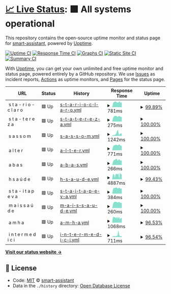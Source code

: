 # [📈 Live Status](https://smart-assistant.github.io/gsm-upptime/): <!--live status--> **🟩 All systems operational**

This repository contains the open-source uptime monitor and status page for [smart-assistant](#), powered by [Upptime](https://github.com/upptime/upptime).

[![Uptime CI](https://github.com/smart-assistant/gsm-upptime/workflows/Uptime%20CI/badge.svg)](https://github.com/smart-assistant/gsm-upptime/actions?query=workflow%3A%22Uptime+CI%22)
[![Response Time CI](https://github.com/smart-assistant/gsm-upptime/workflows/Response%20Time%20CI/badge.svg)](https://github.com/smart-assistant/gsm-upptime/actions?query=workflow%3A%22Response+Time+CI%22)
[![Graphs CI](https://github.com/smart-assistant/gsm-upptime/workflows/Graphs%20CI/badge.svg)](https://github.com/smart-assistant/gsm-upptime/actions?query=workflow%3A%22Graphs+CI%22)
[![Static Site CI](https://github.com/smart-assistant/gsm-upptime/workflows/Static%20Site%20CI/badge.svg)](https://github.com/smart-assistant/gsm-upptime/actions?query=workflow%3A%22Static+Site+CI%22)
[![Summary CI](https://github.com/smart-assistant/gsm-upptime/workflows/Summary%20CI/badge.svg)](https://github.com/smart-assistant/gsm-upptime/actions?query=workflow%3A%22Summary+CI%22)

With [Upptime](https://upptime.js.org), you can get your own unlimited and free uptime monitor and status page, powered entirely by a GitHub repository. We use [Issues](https://github.com/smart-assistant/gsm-upptime/issues) as incident reports, [Actions](https://github.com/smart-assistant/gsm-upptime/actions) as uptime monitors, and [Pages](https://demo.upptime.js.org) for the status page.

<!--start: status pages-->
<!-- This summary is generated by Upptime (https://github.com/upptime/upptime) -->
<!-- Do not edit this manually, your changes will be overwritten -->
<!-- prettier-ignore -->
| URL | Status | History | Response Time | Uptime |
| --- | ------ | ------- | ------------- | ------ |
| <img alt="" src="https://favicons.githubusercontent.com/null" height="13"> s t a - r i o - c l a r o | 🟩 Up | [s-t-a-r-i-o-c-l-a-r-o.yml](https://github.com/smart-assistant/gsm-upptime/commits/HEAD/history/s-t-a-r-i-o-c-l-a-r-o.yml) | <details><summary><img alt="Response time graph" src="./graphs/s-t-a-r-i-o-c-l-a-r-o/response-time-week.png" height="20"> 781ms</summary><br><a href="https://smart-assistant.github.io/gsm-upptime/history/s-t-a-r-i-o-c-l-a-r-o"><img alt="Response time 822" src="https://img.shields.io/endpoint?url=https%3A%2F%2Fraw.githubusercontent.com%2Fsmart-assistant%2Fgsm-upptime%2FHEAD%2Fapi%2Fs-t-a-r-i-o-c-l-a-r-o%2Fresponse-time.json"></a><br><a href="https://smart-assistant.github.io/gsm-upptime/history/s-t-a-r-i-o-c-l-a-r-o"><img alt="24-hour response time 757" src="https://img.shields.io/endpoint?url=https%3A%2F%2Fraw.githubusercontent.com%2Fsmart-assistant%2Fgsm-upptime%2FHEAD%2Fapi%2Fs-t-a-r-i-o-c-l-a-r-o%2Fresponse-time-day.json"></a><br><a href="https://smart-assistant.github.io/gsm-upptime/history/s-t-a-r-i-o-c-l-a-r-o"><img alt="7-day response time 781" src="https://img.shields.io/endpoint?url=https%3A%2F%2Fraw.githubusercontent.com%2Fsmart-assistant%2Fgsm-upptime%2FHEAD%2Fapi%2Fs-t-a-r-i-o-c-l-a-r-o%2Fresponse-time-week.json"></a><br><a href="https://smart-assistant.github.io/gsm-upptime/history/s-t-a-r-i-o-c-l-a-r-o"><img alt="30-day response time 754" src="https://img.shields.io/endpoint?url=https%3A%2F%2Fraw.githubusercontent.com%2Fsmart-assistant%2Fgsm-upptime%2FHEAD%2Fapi%2Fs-t-a-r-i-o-c-l-a-r-o%2Fresponse-time-month.json"></a><br><a href="https://smart-assistant.github.io/gsm-upptime/history/s-t-a-r-i-o-c-l-a-r-o"><img alt="1-year response time 822" src="https://img.shields.io/endpoint?url=https%3A%2F%2Fraw.githubusercontent.com%2Fsmart-assistant%2Fgsm-upptime%2FHEAD%2Fapi%2Fs-t-a-r-i-o-c-l-a-r-o%2Fresponse-time-year.json"></a></details> | <details><summary><a href="https://smart-assistant.github.io/gsm-upptime/history/s-t-a-r-i-o-c-l-a-r-o">99.89%</a></summary><a href="https://smart-assistant.github.io/gsm-upptime/history/s-t-a-r-i-o-c-l-a-r-o"><img alt="All-time uptime 97.92%" src="https://img.shields.io/endpoint?url=https%3A%2F%2Fraw.githubusercontent.com%2Fsmart-assistant%2Fgsm-upptime%2FHEAD%2Fapi%2Fs-t-a-r-i-o-c-l-a-r-o%2Fuptime.json"></a><br><a href="https://smart-assistant.github.io/gsm-upptime/history/s-t-a-r-i-o-c-l-a-r-o"><img alt="24-hour uptime 100.00%" src="https://img.shields.io/endpoint?url=https%3A%2F%2Fraw.githubusercontent.com%2Fsmart-assistant%2Fgsm-upptime%2FHEAD%2Fapi%2Fs-t-a-r-i-o-c-l-a-r-o%2Fuptime-day.json"></a><br><a href="https://smart-assistant.github.io/gsm-upptime/history/s-t-a-r-i-o-c-l-a-r-o"><img alt="7-day uptime 99.89%" src="https://img.shields.io/endpoint?url=https%3A%2F%2Fraw.githubusercontent.com%2Fsmart-assistant%2Fgsm-upptime%2FHEAD%2Fapi%2Fs-t-a-r-i-o-c-l-a-r-o%2Fuptime-week.json"></a><br><a href="https://smart-assistant.github.io/gsm-upptime/history/s-t-a-r-i-o-c-l-a-r-o"><img alt="30-day uptime 99.98%" src="https://img.shields.io/endpoint?url=https%3A%2F%2Fraw.githubusercontent.com%2Fsmart-assistant%2Fgsm-upptime%2FHEAD%2Fapi%2Fs-t-a-r-i-o-c-l-a-r-o%2Fuptime-month.json"></a><br><a href="https://smart-assistant.github.io/gsm-upptime/history/s-t-a-r-i-o-c-l-a-r-o"><img alt="1-year uptime 97.92%" src="https://img.shields.io/endpoint?url=https%3A%2F%2Fraw.githubusercontent.com%2Fsmart-assistant%2Fgsm-upptime%2FHEAD%2Fapi%2Fs-t-a-r-i-o-c-l-a-r-o%2Fuptime-year.json"></a></details>
| <img alt="" src="https://favicons.githubusercontent.com/null" height="13"> s t a - t e r e z a | 🟩 Up | [s-t-a-t-e-r-e-z-a.yml](https://github.com/smart-assistant/gsm-upptime/commits/HEAD/history/s-t-a-t-e-r-e-z-a.yml) | <details><summary><img alt="Response time graph" src="./graphs/s-t-a-t-e-r-e-z-a/response-time-week.png" height="20"> 275ms</summary><br><a href="https://smart-assistant.github.io/gsm-upptime/history/s-t-a-t-e-r-e-z-a"><img alt="Response time 318" src="https://img.shields.io/endpoint?url=https%3A%2F%2Fraw.githubusercontent.com%2Fsmart-assistant%2Fgsm-upptime%2FHEAD%2Fapi%2Fs-t-a-t-e-r-e-z-a%2Fresponse-time.json"></a><br><a href="https://smart-assistant.github.io/gsm-upptime/history/s-t-a-t-e-r-e-z-a"><img alt="24-hour response time 251" src="https://img.shields.io/endpoint?url=https%3A%2F%2Fraw.githubusercontent.com%2Fsmart-assistant%2Fgsm-upptime%2FHEAD%2Fapi%2Fs-t-a-t-e-r-e-z-a%2Fresponse-time-day.json"></a><br><a href="https://smart-assistant.github.io/gsm-upptime/history/s-t-a-t-e-r-e-z-a"><img alt="7-day response time 275" src="https://img.shields.io/endpoint?url=https%3A%2F%2Fraw.githubusercontent.com%2Fsmart-assistant%2Fgsm-upptime%2FHEAD%2Fapi%2Fs-t-a-t-e-r-e-z-a%2Fresponse-time-week.json"></a><br><a href="https://smart-assistant.github.io/gsm-upptime/history/s-t-a-t-e-r-e-z-a"><img alt="30-day response time 292" src="https://img.shields.io/endpoint?url=https%3A%2F%2Fraw.githubusercontent.com%2Fsmart-assistant%2Fgsm-upptime%2FHEAD%2Fapi%2Fs-t-a-t-e-r-e-z-a%2Fresponse-time-month.json"></a><br><a href="https://smart-assistant.github.io/gsm-upptime/history/s-t-a-t-e-r-e-z-a"><img alt="1-year response time 318" src="https://img.shields.io/endpoint?url=https%3A%2F%2Fraw.githubusercontent.com%2Fsmart-assistant%2Fgsm-upptime%2FHEAD%2Fapi%2Fs-t-a-t-e-r-e-z-a%2Fresponse-time-year.json"></a></details> | <details><summary><a href="https://smart-assistant.github.io/gsm-upptime/history/s-t-a-t-e-r-e-z-a">100.00%</a></summary><a href="https://smart-assistant.github.io/gsm-upptime/history/s-t-a-t-e-r-e-z-a"><img alt="All-time uptime 99.89%" src="https://img.shields.io/endpoint?url=https%3A%2F%2Fraw.githubusercontent.com%2Fsmart-assistant%2Fgsm-upptime%2FHEAD%2Fapi%2Fs-t-a-t-e-r-e-z-a%2Fuptime.json"></a><br><a href="https://smart-assistant.github.io/gsm-upptime/history/s-t-a-t-e-r-e-z-a"><img alt="24-hour uptime 100.00%" src="https://img.shields.io/endpoint?url=https%3A%2F%2Fraw.githubusercontent.com%2Fsmart-assistant%2Fgsm-upptime%2FHEAD%2Fapi%2Fs-t-a-t-e-r-e-z-a%2Fuptime-day.json"></a><br><a href="https://smart-assistant.github.io/gsm-upptime/history/s-t-a-t-e-r-e-z-a"><img alt="7-day uptime 100.00%" src="https://img.shields.io/endpoint?url=https%3A%2F%2Fraw.githubusercontent.com%2Fsmart-assistant%2Fgsm-upptime%2FHEAD%2Fapi%2Fs-t-a-t-e-r-e-z-a%2Fuptime-week.json"></a><br><a href="https://smart-assistant.github.io/gsm-upptime/history/s-t-a-t-e-r-e-z-a"><img alt="30-day uptime 100.00%" src="https://img.shields.io/endpoint?url=https%3A%2F%2Fraw.githubusercontent.com%2Fsmart-assistant%2Fgsm-upptime%2FHEAD%2Fapi%2Fs-t-a-t-e-r-e-z-a%2Fuptime-month.json"></a><br><a href="https://smart-assistant.github.io/gsm-upptime/history/s-t-a-t-e-r-e-z-a"><img alt="1-year uptime 99.89%" src="https://img.shields.io/endpoint?url=https%3A%2F%2Fraw.githubusercontent.com%2Fsmart-assistant%2Fgsm-upptime%2FHEAD%2Fapi%2Fs-t-a-t-e-r-e-z-a%2Fuptime-year.json"></a></details>
| <img alt="" src="https://favicons.githubusercontent.com/null" height="13"> s a s s o m | 🟩 Up | [s-a-s-s-o-m.yml](https://github.com/smart-assistant/gsm-upptime/commits/HEAD/history/s-a-s-s-o-m.yml) | <details><summary><img alt="Response time graph" src="./graphs/s-a-s-s-o-m/response-time-week.png" height="20"> 1242ms</summary><br><a href="https://smart-assistant.github.io/gsm-upptime/history/s-a-s-s-o-m"><img alt="Response time 2707" src="https://img.shields.io/endpoint?url=https%3A%2F%2Fraw.githubusercontent.com%2Fsmart-assistant%2Fgsm-upptime%2FHEAD%2Fapi%2Fs-a-s-s-o-m%2Fresponse-time.json"></a><br><a href="https://smart-assistant.github.io/gsm-upptime/history/s-a-s-s-o-m"><img alt="24-hour response time 1361" src="https://img.shields.io/endpoint?url=https%3A%2F%2Fraw.githubusercontent.com%2Fsmart-assistant%2Fgsm-upptime%2FHEAD%2Fapi%2Fs-a-s-s-o-m%2Fresponse-time-day.json"></a><br><a href="https://smart-assistant.github.io/gsm-upptime/history/s-a-s-s-o-m"><img alt="7-day response time 1242" src="https://img.shields.io/endpoint?url=https%3A%2F%2Fraw.githubusercontent.com%2Fsmart-assistant%2Fgsm-upptime%2FHEAD%2Fapi%2Fs-a-s-s-o-m%2Fresponse-time-week.json"></a><br><a href="https://smart-assistant.github.io/gsm-upptime/history/s-a-s-s-o-m"><img alt="30-day response time 1919" src="https://img.shields.io/endpoint?url=https%3A%2F%2Fraw.githubusercontent.com%2Fsmart-assistant%2Fgsm-upptime%2FHEAD%2Fapi%2Fs-a-s-s-o-m%2Fresponse-time-month.json"></a><br><a href="https://smart-assistant.github.io/gsm-upptime/history/s-a-s-s-o-m"><img alt="1-year response time 2707" src="https://img.shields.io/endpoint?url=https%3A%2F%2Fraw.githubusercontent.com%2Fsmart-assistant%2Fgsm-upptime%2FHEAD%2Fapi%2Fs-a-s-s-o-m%2Fresponse-time-year.json"></a></details> | <details><summary><a href="https://smart-assistant.github.io/gsm-upptime/history/s-a-s-s-o-m">100.00%</a></summary><a href="https://smart-assistant.github.io/gsm-upptime/history/s-a-s-s-o-m"><img alt="All-time uptime 99.57%" src="https://img.shields.io/endpoint?url=https%3A%2F%2Fraw.githubusercontent.com%2Fsmart-assistant%2Fgsm-upptime%2FHEAD%2Fapi%2Fs-a-s-s-o-m%2Fuptime.json"></a><br><a href="https://smart-assistant.github.io/gsm-upptime/history/s-a-s-s-o-m"><img alt="24-hour uptime 100.00%" src="https://img.shields.io/endpoint?url=https%3A%2F%2Fraw.githubusercontent.com%2Fsmart-assistant%2Fgsm-upptime%2FHEAD%2Fapi%2Fs-a-s-s-o-m%2Fuptime-day.json"></a><br><a href="https://smart-assistant.github.io/gsm-upptime/history/s-a-s-s-o-m"><img alt="7-day uptime 100.00%" src="https://img.shields.io/endpoint?url=https%3A%2F%2Fraw.githubusercontent.com%2Fsmart-assistant%2Fgsm-upptime%2FHEAD%2Fapi%2Fs-a-s-s-o-m%2Fuptime-week.json"></a><br><a href="https://smart-assistant.github.io/gsm-upptime/history/s-a-s-s-o-m"><img alt="30-day uptime 99.94%" src="https://img.shields.io/endpoint?url=https%3A%2F%2Fraw.githubusercontent.com%2Fsmart-assistant%2Fgsm-upptime%2FHEAD%2Fapi%2Fs-a-s-s-o-m%2Fuptime-month.json"></a><br><a href="https://smart-assistant.github.io/gsm-upptime/history/s-a-s-s-o-m"><img alt="1-year uptime 99.57%" src="https://img.shields.io/endpoint?url=https%3A%2F%2Fraw.githubusercontent.com%2Fsmart-assistant%2Fgsm-upptime%2FHEAD%2Fapi%2Fs-a-s-s-o-m%2Fuptime-year.json"></a></details>
| <img alt="" src="https://favicons.githubusercontent.com/null" height="13"> a l t e r | 🟩 Up | [a-l-t-e-r.yml](https://github.com/smart-assistant/gsm-upptime/commits/HEAD/history/a-l-t-e-r.yml) | <details><summary><img alt="Response time graph" src="./graphs/a-l-t-e-r/response-time-week.png" height="20"> 771ms</summary><br><a href="https://smart-assistant.github.io/gsm-upptime/history/a-l-t-e-r"><img alt="Response time 831" src="https://img.shields.io/endpoint?url=https%3A%2F%2Fraw.githubusercontent.com%2Fsmart-assistant%2Fgsm-upptime%2FHEAD%2Fapi%2Fa-l-t-e-r%2Fresponse-time.json"></a><br><a href="https://smart-assistant.github.io/gsm-upptime/history/a-l-t-e-r"><img alt="24-hour response time 660" src="https://img.shields.io/endpoint?url=https%3A%2F%2Fraw.githubusercontent.com%2Fsmart-assistant%2Fgsm-upptime%2FHEAD%2Fapi%2Fa-l-t-e-r%2Fresponse-time-day.json"></a><br><a href="https://smart-assistant.github.io/gsm-upptime/history/a-l-t-e-r"><img alt="7-day response time 771" src="https://img.shields.io/endpoint?url=https%3A%2F%2Fraw.githubusercontent.com%2Fsmart-assistant%2Fgsm-upptime%2FHEAD%2Fapi%2Fa-l-t-e-r%2Fresponse-time-week.json"></a><br><a href="https://smart-assistant.github.io/gsm-upptime/history/a-l-t-e-r"><img alt="30-day response time 746" src="https://img.shields.io/endpoint?url=https%3A%2F%2Fraw.githubusercontent.com%2Fsmart-assistant%2Fgsm-upptime%2FHEAD%2Fapi%2Fa-l-t-e-r%2Fresponse-time-month.json"></a><br><a href="https://smart-assistant.github.io/gsm-upptime/history/a-l-t-e-r"><img alt="1-year response time 831" src="https://img.shields.io/endpoint?url=https%3A%2F%2Fraw.githubusercontent.com%2Fsmart-assistant%2Fgsm-upptime%2FHEAD%2Fapi%2Fa-l-t-e-r%2Fresponse-time-year.json"></a></details> | <details><summary><a href="https://smart-assistant.github.io/gsm-upptime/history/a-l-t-e-r">100.00%</a></summary><a href="https://smart-assistant.github.io/gsm-upptime/history/a-l-t-e-r"><img alt="All-time uptime 98.65%" src="https://img.shields.io/endpoint?url=https%3A%2F%2Fraw.githubusercontent.com%2Fsmart-assistant%2Fgsm-upptime%2FHEAD%2Fapi%2Fa-l-t-e-r%2Fuptime.json"></a><br><a href="https://smart-assistant.github.io/gsm-upptime/history/a-l-t-e-r"><img alt="24-hour uptime 100.00%" src="https://img.shields.io/endpoint?url=https%3A%2F%2Fraw.githubusercontent.com%2Fsmart-assistant%2Fgsm-upptime%2FHEAD%2Fapi%2Fa-l-t-e-r%2Fuptime-day.json"></a><br><a href="https://smart-assistant.github.io/gsm-upptime/history/a-l-t-e-r"><img alt="7-day uptime 100.00%" src="https://img.shields.io/endpoint?url=https%3A%2F%2Fraw.githubusercontent.com%2Fsmart-assistant%2Fgsm-upptime%2FHEAD%2Fapi%2Fa-l-t-e-r%2Fuptime-week.json"></a><br><a href="https://smart-assistant.github.io/gsm-upptime/history/a-l-t-e-r"><img alt="30-day uptime 100.00%" src="https://img.shields.io/endpoint?url=https%3A%2F%2Fraw.githubusercontent.com%2Fsmart-assistant%2Fgsm-upptime%2FHEAD%2Fapi%2Fa-l-t-e-r%2Fuptime-month.json"></a><br><a href="https://smart-assistant.github.io/gsm-upptime/history/a-l-t-e-r"><img alt="1-year uptime 98.65%" src="https://img.shields.io/endpoint?url=https%3A%2F%2Fraw.githubusercontent.com%2Fsmart-assistant%2Fgsm-upptime%2FHEAD%2Fapi%2Fa-l-t-e-r%2Fuptime-year.json"></a></details>
| <img alt="" src="https://favicons.githubusercontent.com/null" height="13"> a b a s | 🟩 Up | [a-b-a-s.yml](https://github.com/smart-assistant/gsm-upptime/commits/HEAD/history/a-b-a-s.yml) | <details><summary><img alt="Response time graph" src="./graphs/a-b-a-s/response-time-week.png" height="20"> 266ms</summary><br><a href="https://smart-assistant.github.io/gsm-upptime/history/a-b-a-s"><img alt="Response time 270" src="https://img.shields.io/endpoint?url=https%3A%2F%2Fraw.githubusercontent.com%2Fsmart-assistant%2Fgsm-upptime%2FHEAD%2Fapi%2Fa-b-a-s%2Fresponse-time.json"></a><br><a href="https://smart-assistant.github.io/gsm-upptime/history/a-b-a-s"><img alt="24-hour response time 237" src="https://img.shields.io/endpoint?url=https%3A%2F%2Fraw.githubusercontent.com%2Fsmart-assistant%2Fgsm-upptime%2FHEAD%2Fapi%2Fa-b-a-s%2Fresponse-time-day.json"></a><br><a href="https://smart-assistant.github.io/gsm-upptime/history/a-b-a-s"><img alt="7-day response time 266" src="https://img.shields.io/endpoint?url=https%3A%2F%2Fraw.githubusercontent.com%2Fsmart-assistant%2Fgsm-upptime%2FHEAD%2Fapi%2Fa-b-a-s%2Fresponse-time-week.json"></a><br><a href="https://smart-assistant.github.io/gsm-upptime/history/a-b-a-s"><img alt="30-day response time 272" src="https://img.shields.io/endpoint?url=https%3A%2F%2Fraw.githubusercontent.com%2Fsmart-assistant%2Fgsm-upptime%2FHEAD%2Fapi%2Fa-b-a-s%2Fresponse-time-month.json"></a><br><a href="https://smart-assistant.github.io/gsm-upptime/history/a-b-a-s"><img alt="1-year response time 270" src="https://img.shields.io/endpoint?url=https%3A%2F%2Fraw.githubusercontent.com%2Fsmart-assistant%2Fgsm-upptime%2FHEAD%2Fapi%2Fa-b-a-s%2Fresponse-time-year.json"></a></details> | <details><summary><a href="https://smart-assistant.github.io/gsm-upptime/history/a-b-a-s">100.00%</a></summary><a href="https://smart-assistant.github.io/gsm-upptime/history/a-b-a-s"><img alt="All-time uptime 100.00%" src="https://img.shields.io/endpoint?url=https%3A%2F%2Fraw.githubusercontent.com%2Fsmart-assistant%2Fgsm-upptime%2FHEAD%2Fapi%2Fa-b-a-s%2Fuptime.json"></a><br><a href="https://smart-assistant.github.io/gsm-upptime/history/a-b-a-s"><img alt="24-hour uptime 100.00%" src="https://img.shields.io/endpoint?url=https%3A%2F%2Fraw.githubusercontent.com%2Fsmart-assistant%2Fgsm-upptime%2FHEAD%2Fapi%2Fa-b-a-s%2Fuptime-day.json"></a><br><a href="https://smart-assistant.github.io/gsm-upptime/history/a-b-a-s"><img alt="7-day uptime 100.00%" src="https://img.shields.io/endpoint?url=https%3A%2F%2Fraw.githubusercontent.com%2Fsmart-assistant%2Fgsm-upptime%2FHEAD%2Fapi%2Fa-b-a-s%2Fuptime-week.json"></a><br><a href="https://smart-assistant.github.io/gsm-upptime/history/a-b-a-s"><img alt="30-day uptime 100.00%" src="https://img.shields.io/endpoint?url=https%3A%2F%2Fraw.githubusercontent.com%2Fsmart-assistant%2Fgsm-upptime%2FHEAD%2Fapi%2Fa-b-a-s%2Fuptime-month.json"></a><br><a href="https://smart-assistant.github.io/gsm-upptime/history/a-b-a-s"><img alt="1-year uptime 100.00%" src="https://img.shields.io/endpoint?url=https%3A%2F%2Fraw.githubusercontent.com%2Fsmart-assistant%2Fgsm-upptime%2FHEAD%2Fapi%2Fa-b-a-s%2Fuptime-year.json"></a></details>
| <img alt="" src="https://favicons.githubusercontent.com/null" height="13"> h s a ú d e | 🟩 Up | [h-s-a-u-d-e.yml](https://github.com/smart-assistant/gsm-upptime/commits/HEAD/history/h-s-a-u-d-e.yml) | <details><summary><img alt="Response time graph" src="./graphs/h-s-a-u-d-e/response-time-week.png" height="20"> 4887ms</summary><br><a href="https://smart-assistant.github.io/gsm-upptime/history/h-s-a-u-d-e"><img alt="Response time 2822" src="https://img.shields.io/endpoint?url=https%3A%2F%2Fraw.githubusercontent.com%2Fsmart-assistant%2Fgsm-upptime%2FHEAD%2Fapi%2Fh-s-a-u-d-e%2Fresponse-time.json"></a><br><a href="https://smart-assistant.github.io/gsm-upptime/history/h-s-a-u-d-e"><img alt="24-hour response time 5398" src="https://img.shields.io/endpoint?url=https%3A%2F%2Fraw.githubusercontent.com%2Fsmart-assistant%2Fgsm-upptime%2FHEAD%2Fapi%2Fh-s-a-u-d-e%2Fresponse-time-day.json"></a><br><a href="https://smart-assistant.github.io/gsm-upptime/history/h-s-a-u-d-e"><img alt="7-day response time 4887" src="https://img.shields.io/endpoint?url=https%3A%2F%2Fraw.githubusercontent.com%2Fsmart-assistant%2Fgsm-upptime%2FHEAD%2Fapi%2Fh-s-a-u-d-e%2Fresponse-time-week.json"></a><br><a href="https://smart-assistant.github.io/gsm-upptime/history/h-s-a-u-d-e"><img alt="30-day response time 5604" src="https://img.shields.io/endpoint?url=https%3A%2F%2Fraw.githubusercontent.com%2Fsmart-assistant%2Fgsm-upptime%2FHEAD%2Fapi%2Fh-s-a-u-d-e%2Fresponse-time-month.json"></a><br><a href="https://smart-assistant.github.io/gsm-upptime/history/h-s-a-u-d-e"><img alt="1-year response time 2822" src="https://img.shields.io/endpoint?url=https%3A%2F%2Fraw.githubusercontent.com%2Fsmart-assistant%2Fgsm-upptime%2FHEAD%2Fapi%2Fh-s-a-u-d-e%2Fresponse-time-year.json"></a></details> | <details><summary><a href="https://smart-assistant.github.io/gsm-upptime/history/h-s-a-u-d-e">99.43%</a></summary><a href="https://smart-assistant.github.io/gsm-upptime/history/h-s-a-u-d-e"><img alt="All-time uptime 99.50%" src="https://img.shields.io/endpoint?url=https%3A%2F%2Fraw.githubusercontent.com%2Fsmart-assistant%2Fgsm-upptime%2FHEAD%2Fapi%2Fh-s-a-u-d-e%2Fuptime.json"></a><br><a href="https://smart-assistant.github.io/gsm-upptime/history/h-s-a-u-d-e"><img alt="24-hour uptime 100.00%" src="https://img.shields.io/endpoint?url=https%3A%2F%2Fraw.githubusercontent.com%2Fsmart-assistant%2Fgsm-upptime%2FHEAD%2Fapi%2Fh-s-a-u-d-e%2Fuptime-day.json"></a><br><a href="https://smart-assistant.github.io/gsm-upptime/history/h-s-a-u-d-e"><img alt="7-day uptime 99.43%" src="https://img.shields.io/endpoint?url=https%3A%2F%2Fraw.githubusercontent.com%2Fsmart-assistant%2Fgsm-upptime%2FHEAD%2Fapi%2Fh-s-a-u-d-e%2Fuptime-week.json"></a><br><a href="https://smart-assistant.github.io/gsm-upptime/history/h-s-a-u-d-e"><img alt="30-day uptime 99.82%" src="https://img.shields.io/endpoint?url=https%3A%2F%2Fraw.githubusercontent.com%2Fsmart-assistant%2Fgsm-upptime%2FHEAD%2Fapi%2Fh-s-a-u-d-e%2Fuptime-month.json"></a><br><a href="https://smart-assistant.github.io/gsm-upptime/history/h-s-a-u-d-e"><img alt="1-year uptime 99.50%" src="https://img.shields.io/endpoint?url=https%3A%2F%2Fraw.githubusercontent.com%2Fsmart-assistant%2Fgsm-upptime%2FHEAD%2Fapi%2Fh-s-a-u-d-e%2Fuptime-year.json"></a></details>
| <img alt="" src="https://favicons.githubusercontent.com/null" height="13"> s t a - i t a p e v a | 🟩 Up | [s-t-a-i-t-a-p-e-v-a.yml](https://github.com/smart-assistant/gsm-upptime/commits/HEAD/history/s-t-a-i-t-a-p-e-v-a.yml) | <details><summary><img alt="Response time graph" src="./graphs/s-t-a-i-t-a-p-e-v-a/response-time-week.png" height="20"> 384ms</summary><br><a href="https://smart-assistant.github.io/gsm-upptime/history/s-t-a-i-t-a-p-e-v-a"><img alt="Response time 396" src="https://img.shields.io/endpoint?url=https%3A%2F%2Fraw.githubusercontent.com%2Fsmart-assistant%2Fgsm-upptime%2FHEAD%2Fapi%2Fs-t-a-i-t-a-p-e-v-a%2Fresponse-time.json"></a><br><a href="https://smart-assistant.github.io/gsm-upptime/history/s-t-a-i-t-a-p-e-v-a"><img alt="24-hour response time 341" src="https://img.shields.io/endpoint?url=https%3A%2F%2Fraw.githubusercontent.com%2Fsmart-assistant%2Fgsm-upptime%2FHEAD%2Fapi%2Fs-t-a-i-t-a-p-e-v-a%2Fresponse-time-day.json"></a><br><a href="https://smart-assistant.github.io/gsm-upptime/history/s-t-a-i-t-a-p-e-v-a"><img alt="7-day response time 384" src="https://img.shields.io/endpoint?url=https%3A%2F%2Fraw.githubusercontent.com%2Fsmart-assistant%2Fgsm-upptime%2FHEAD%2Fapi%2Fs-t-a-i-t-a-p-e-v-a%2Fresponse-time-week.json"></a><br><a href="https://smart-assistant.github.io/gsm-upptime/history/s-t-a-i-t-a-p-e-v-a"><img alt="30-day response time 388" src="https://img.shields.io/endpoint?url=https%3A%2F%2Fraw.githubusercontent.com%2Fsmart-assistant%2Fgsm-upptime%2FHEAD%2Fapi%2Fs-t-a-i-t-a-p-e-v-a%2Fresponse-time-month.json"></a><br><a href="https://smart-assistant.github.io/gsm-upptime/history/s-t-a-i-t-a-p-e-v-a"><img alt="1-year response time 396" src="https://img.shields.io/endpoint?url=https%3A%2F%2Fraw.githubusercontent.com%2Fsmart-assistant%2Fgsm-upptime%2FHEAD%2Fapi%2Fs-t-a-i-t-a-p-e-v-a%2Fresponse-time-year.json"></a></details> | <details><summary><a href="https://smart-assistant.github.io/gsm-upptime/history/s-t-a-i-t-a-p-e-v-a">100.00%</a></summary><a href="https://smart-assistant.github.io/gsm-upptime/history/s-t-a-i-t-a-p-e-v-a"><img alt="All-time uptime 99.56%" src="https://img.shields.io/endpoint?url=https%3A%2F%2Fraw.githubusercontent.com%2Fsmart-assistant%2Fgsm-upptime%2FHEAD%2Fapi%2Fs-t-a-i-t-a-p-e-v-a%2Fuptime.json"></a><br><a href="https://smart-assistant.github.io/gsm-upptime/history/s-t-a-i-t-a-p-e-v-a"><img alt="24-hour uptime 100.00%" src="https://img.shields.io/endpoint?url=https%3A%2F%2Fraw.githubusercontent.com%2Fsmart-assistant%2Fgsm-upptime%2FHEAD%2Fapi%2Fs-t-a-i-t-a-p-e-v-a%2Fuptime-day.json"></a><br><a href="https://smart-assistant.github.io/gsm-upptime/history/s-t-a-i-t-a-p-e-v-a"><img alt="7-day uptime 100.00%" src="https://img.shields.io/endpoint?url=https%3A%2F%2Fraw.githubusercontent.com%2Fsmart-assistant%2Fgsm-upptime%2FHEAD%2Fapi%2Fs-t-a-i-t-a-p-e-v-a%2Fuptime-week.json"></a><br><a href="https://smart-assistant.github.io/gsm-upptime/history/s-t-a-i-t-a-p-e-v-a"><img alt="30-day uptime 99.12%" src="https://img.shields.io/endpoint?url=https%3A%2F%2Fraw.githubusercontent.com%2Fsmart-assistant%2Fgsm-upptime%2FHEAD%2Fapi%2Fs-t-a-i-t-a-p-e-v-a%2Fuptime-month.json"></a><br><a href="https://smart-assistant.github.io/gsm-upptime/history/s-t-a-i-t-a-p-e-v-a"><img alt="1-year uptime 99.56%" src="https://img.shields.io/endpoint?url=https%3A%2F%2Fraw.githubusercontent.com%2Fsmart-assistant%2Fgsm-upptime%2FHEAD%2Fapi%2Fs-t-a-i-t-a-p-e-v-a%2Fuptime-year.json"></a></details>
| <img alt="" src="https://favicons.githubusercontent.com/null" height="13"> m a i s s a ú d e | 🟩 Up | [m-a-i-s-s-a-u-d-e.yml](https://github.com/smart-assistant/gsm-upptime/commits/HEAD/history/m-a-i-s-s-a-u-d-e.yml) | <details><summary><img alt="Response time graph" src="./graphs/m-a-i-s-s-a-u-d-e/response-time-week.png" height="20"> 260ms</summary><br><a href="https://smart-assistant.github.io/gsm-upptime/history/m-a-i-s-s-a-u-d-e"><img alt="Response time 460" src="https://img.shields.io/endpoint?url=https%3A%2F%2Fraw.githubusercontent.com%2Fsmart-assistant%2Fgsm-upptime%2FHEAD%2Fapi%2Fm-a-i-s-s-a-u-d-e%2Fresponse-time.json"></a><br><a href="https://smart-assistant.github.io/gsm-upptime/history/m-a-i-s-s-a-u-d-e"><img alt="24-hour response time 232" src="https://img.shields.io/endpoint?url=https%3A%2F%2Fraw.githubusercontent.com%2Fsmart-assistant%2Fgsm-upptime%2FHEAD%2Fapi%2Fm-a-i-s-s-a-u-d-e%2Fresponse-time-day.json"></a><br><a href="https://smart-assistant.github.io/gsm-upptime/history/m-a-i-s-s-a-u-d-e"><img alt="7-day response time 260" src="https://img.shields.io/endpoint?url=https%3A%2F%2Fraw.githubusercontent.com%2Fsmart-assistant%2Fgsm-upptime%2FHEAD%2Fapi%2Fm-a-i-s-s-a-u-d-e%2Fresponse-time-week.json"></a><br><a href="https://smart-assistant.github.io/gsm-upptime/history/m-a-i-s-s-a-u-d-e"><img alt="30-day response time 268" src="https://img.shields.io/endpoint?url=https%3A%2F%2Fraw.githubusercontent.com%2Fsmart-assistant%2Fgsm-upptime%2FHEAD%2Fapi%2Fm-a-i-s-s-a-u-d-e%2Fresponse-time-month.json"></a><br><a href="https://smart-assistant.github.io/gsm-upptime/history/m-a-i-s-s-a-u-d-e"><img alt="1-year response time 460" src="https://img.shields.io/endpoint?url=https%3A%2F%2Fraw.githubusercontent.com%2Fsmart-assistant%2Fgsm-upptime%2FHEAD%2Fapi%2Fm-a-i-s-s-a-u-d-e%2Fresponse-time-year.json"></a></details> | <details><summary><a href="https://smart-assistant.github.io/gsm-upptime/history/m-a-i-s-s-a-u-d-e">100.00%</a></summary><a href="https://smart-assistant.github.io/gsm-upptime/history/m-a-i-s-s-a-u-d-e"><img alt="All-time uptime 97.98%" src="https://img.shields.io/endpoint?url=https%3A%2F%2Fraw.githubusercontent.com%2Fsmart-assistant%2Fgsm-upptime%2FHEAD%2Fapi%2Fm-a-i-s-s-a-u-d-e%2Fuptime.json"></a><br><a href="https://smart-assistant.github.io/gsm-upptime/history/m-a-i-s-s-a-u-d-e"><img alt="24-hour uptime 100.00%" src="https://img.shields.io/endpoint?url=https%3A%2F%2Fraw.githubusercontent.com%2Fsmart-assistant%2Fgsm-upptime%2FHEAD%2Fapi%2Fm-a-i-s-s-a-u-d-e%2Fuptime-day.json"></a><br><a href="https://smart-assistant.github.io/gsm-upptime/history/m-a-i-s-s-a-u-d-e"><img alt="7-day uptime 100.00%" src="https://img.shields.io/endpoint?url=https%3A%2F%2Fraw.githubusercontent.com%2Fsmart-assistant%2Fgsm-upptime%2FHEAD%2Fapi%2Fm-a-i-s-s-a-u-d-e%2Fuptime-week.json"></a><br><a href="https://smart-assistant.github.io/gsm-upptime/history/m-a-i-s-s-a-u-d-e"><img alt="30-day uptime 100.00%" src="https://img.shields.io/endpoint?url=https%3A%2F%2Fraw.githubusercontent.com%2Fsmart-assistant%2Fgsm-upptime%2FHEAD%2Fapi%2Fm-a-i-s-s-a-u-d-e%2Fuptime-month.json"></a><br><a href="https://smart-assistant.github.io/gsm-upptime/history/m-a-i-s-s-a-u-d-e"><img alt="1-year uptime 97.98%" src="https://img.shields.io/endpoint?url=https%3A%2F%2Fraw.githubusercontent.com%2Fsmart-assistant%2Fgsm-upptime%2FHEAD%2Fapi%2Fm-a-i-s-s-a-u-d-e%2Fuptime-year.json"></a></details>
| <img alt="" src="https://favicons.githubusercontent.com/null" height="13"> a m h a | 🟩 Up | [a-m-h-a.yml](https://github.com/smart-assistant/gsm-upptime/commits/HEAD/history/a-m-h-a.yml) | <details><summary><img alt="Response time graph" src="./graphs/a-m-h-a/response-time-week.png" height="20"> 1068ms</summary><br><a href="https://smart-assistant.github.io/gsm-upptime/history/a-m-h-a"><img alt="Response time 939" src="https://img.shields.io/endpoint?url=https%3A%2F%2Fraw.githubusercontent.com%2Fsmart-assistant%2Fgsm-upptime%2FHEAD%2Fapi%2Fa-m-h-a%2Fresponse-time.json"></a><br><a href="https://smart-assistant.github.io/gsm-upptime/history/a-m-h-a"><img alt="24-hour response time 1028" src="https://img.shields.io/endpoint?url=https%3A%2F%2Fraw.githubusercontent.com%2Fsmart-assistant%2Fgsm-upptime%2FHEAD%2Fapi%2Fa-m-h-a%2Fresponse-time-day.json"></a><br><a href="https://smart-assistant.github.io/gsm-upptime/history/a-m-h-a"><img alt="7-day response time 1068" src="https://img.shields.io/endpoint?url=https%3A%2F%2Fraw.githubusercontent.com%2Fsmart-assistant%2Fgsm-upptime%2FHEAD%2Fapi%2Fa-m-h-a%2Fresponse-time-week.json"></a><br><a href="https://smart-assistant.github.io/gsm-upptime/history/a-m-h-a"><img alt="30-day response time 915" src="https://img.shields.io/endpoint?url=https%3A%2F%2Fraw.githubusercontent.com%2Fsmart-assistant%2Fgsm-upptime%2FHEAD%2Fapi%2Fa-m-h-a%2Fresponse-time-month.json"></a><br><a href="https://smart-assistant.github.io/gsm-upptime/history/a-m-h-a"><img alt="1-year response time 939" src="https://img.shields.io/endpoint?url=https%3A%2F%2Fraw.githubusercontent.com%2Fsmart-assistant%2Fgsm-upptime%2FHEAD%2Fapi%2Fa-m-h-a%2Fresponse-time-year.json"></a></details> | <details><summary><a href="https://smart-assistant.github.io/gsm-upptime/history/a-m-h-a">96.53%</a></summary><a href="https://smart-assistant.github.io/gsm-upptime/history/a-m-h-a"><img alt="All-time uptime 99.55%" src="https://img.shields.io/endpoint?url=https%3A%2F%2Fraw.githubusercontent.com%2Fsmart-assistant%2Fgsm-upptime%2FHEAD%2Fapi%2Fa-m-h-a%2Fuptime.json"></a><br><a href="https://smart-assistant.github.io/gsm-upptime/history/a-m-h-a"><img alt="24-hour uptime 100.00%" src="https://img.shields.io/endpoint?url=https%3A%2F%2Fraw.githubusercontent.com%2Fsmart-assistant%2Fgsm-upptime%2FHEAD%2Fapi%2Fa-m-h-a%2Fuptime-day.json"></a><br><a href="https://smart-assistant.github.io/gsm-upptime/history/a-m-h-a"><img alt="7-day uptime 96.53%" src="https://img.shields.io/endpoint?url=https%3A%2F%2Fraw.githubusercontent.com%2Fsmart-assistant%2Fgsm-upptime%2FHEAD%2Fapi%2Fa-m-h-a%2Fuptime-week.json"></a><br><a href="https://smart-assistant.github.io/gsm-upptime/history/a-m-h-a"><img alt="30-day uptime 98.93%" src="https://img.shields.io/endpoint?url=https%3A%2F%2Fraw.githubusercontent.com%2Fsmart-assistant%2Fgsm-upptime%2FHEAD%2Fapi%2Fa-m-h-a%2Fuptime-month.json"></a><br><a href="https://smart-assistant.github.io/gsm-upptime/history/a-m-h-a"><img alt="1-year uptime 99.55%" src="https://img.shields.io/endpoint?url=https%3A%2F%2Fraw.githubusercontent.com%2Fsmart-assistant%2Fgsm-upptime%2FHEAD%2Fapi%2Fa-m-h-a%2Fuptime-year.json"></a></details>
| <img alt="" src="https://favicons.githubusercontent.com/null" height="13"> i n t e r m e d i c i | 🟩 Up | [i-n-t-e-r-m-e-d-i-c-i.yml](https://github.com/smart-assistant/gsm-upptime/commits/HEAD/history/i-n-t-e-r-m-e-d-i-c-i.yml) | <details><summary><img alt="Response time graph" src="./graphs/i-n-t-e-r-m-e-d-i-c-i/response-time-week.png" height="20"> 711ms</summary><br><a href="https://smart-assistant.github.io/gsm-upptime/history/i-n-t-e-r-m-e-d-i-c-i"><img alt="Response time 568" src="https://img.shields.io/endpoint?url=https%3A%2F%2Fraw.githubusercontent.com%2Fsmart-assistant%2Fgsm-upptime%2FHEAD%2Fapi%2Fi-n-t-e-r-m-e-d-i-c-i%2Fresponse-time.json"></a><br><a href="https://smart-assistant.github.io/gsm-upptime/history/i-n-t-e-r-m-e-d-i-c-i"><img alt="24-hour response time 427" src="https://img.shields.io/endpoint?url=https%3A%2F%2Fraw.githubusercontent.com%2Fsmart-assistant%2Fgsm-upptime%2FHEAD%2Fapi%2Fi-n-t-e-r-m-e-d-i-c-i%2Fresponse-time-day.json"></a><br><a href="https://smart-assistant.github.io/gsm-upptime/history/i-n-t-e-r-m-e-d-i-c-i"><img alt="7-day response time 711" src="https://img.shields.io/endpoint?url=https%3A%2F%2Fraw.githubusercontent.com%2Fsmart-assistant%2Fgsm-upptime%2FHEAD%2Fapi%2Fi-n-t-e-r-m-e-d-i-c-i%2Fresponse-time-week.json"></a><br><a href="https://smart-assistant.github.io/gsm-upptime/history/i-n-t-e-r-m-e-d-i-c-i"><img alt="30-day response time 554" src="https://img.shields.io/endpoint?url=https%3A%2F%2Fraw.githubusercontent.com%2Fsmart-assistant%2Fgsm-upptime%2FHEAD%2Fapi%2Fi-n-t-e-r-m-e-d-i-c-i%2Fresponse-time-month.json"></a><br><a href="https://smart-assistant.github.io/gsm-upptime/history/i-n-t-e-r-m-e-d-i-c-i"><img alt="1-year response time 568" src="https://img.shields.io/endpoint?url=https%3A%2F%2Fraw.githubusercontent.com%2Fsmart-assistant%2Fgsm-upptime%2FHEAD%2Fapi%2Fi-n-t-e-r-m-e-d-i-c-i%2Fresponse-time-year.json"></a></details> | <details><summary><a href="https://smart-assistant.github.io/gsm-upptime/history/i-n-t-e-r-m-e-d-i-c-i">96.54%</a></summary><a href="https://smart-assistant.github.io/gsm-upptime/history/i-n-t-e-r-m-e-d-i-c-i"><img alt="All-time uptime 96.69%" src="https://img.shields.io/endpoint?url=https%3A%2F%2Fraw.githubusercontent.com%2Fsmart-assistant%2Fgsm-upptime%2FHEAD%2Fapi%2Fi-n-t-e-r-m-e-d-i-c-i%2Fuptime.json"></a><br><a href="https://smart-assistant.github.io/gsm-upptime/history/i-n-t-e-r-m-e-d-i-c-i"><img alt="24-hour uptime 91.37%" src="https://img.shields.io/endpoint?url=https%3A%2F%2Fraw.githubusercontent.com%2Fsmart-assistant%2Fgsm-upptime%2FHEAD%2Fapi%2Fi-n-t-e-r-m-e-d-i-c-i%2Fuptime-day.json"></a><br><a href="https://smart-assistant.github.io/gsm-upptime/history/i-n-t-e-r-m-e-d-i-c-i"><img alt="7-day uptime 96.54%" src="https://img.shields.io/endpoint?url=https%3A%2F%2Fraw.githubusercontent.com%2Fsmart-assistant%2Fgsm-upptime%2FHEAD%2Fapi%2Fi-n-t-e-r-m-e-d-i-c-i%2Fuptime-week.json"></a><br><a href="https://smart-assistant.github.io/gsm-upptime/history/i-n-t-e-r-m-e-d-i-c-i"><img alt="30-day uptime 97.03%" src="https://img.shields.io/endpoint?url=https%3A%2F%2Fraw.githubusercontent.com%2Fsmart-assistant%2Fgsm-upptime%2FHEAD%2Fapi%2Fi-n-t-e-r-m-e-d-i-c-i%2Fuptime-month.json"></a><br><a href="https://smart-assistant.github.io/gsm-upptime/history/i-n-t-e-r-m-e-d-i-c-i"><img alt="1-year uptime 96.69%" src="https://img.shields.io/endpoint?url=https%3A%2F%2Fraw.githubusercontent.com%2Fsmart-assistant%2Fgsm-upptime%2FHEAD%2Fapi%2Fi-n-t-e-r-m-e-d-i-c-i%2Fuptime-year.json"></a></details>

<!--end: status pages-->

[**Visit our status website →**](https://smart-assistant.github.io/gsm-upptime)

## 📄 License

- Code: [MIT](./LICENSE) © [smart-assistant](#)
- Data in the `./history` directory: [Open Database License](https://opendatacommons.org/licenses/odbl/1-0/)
